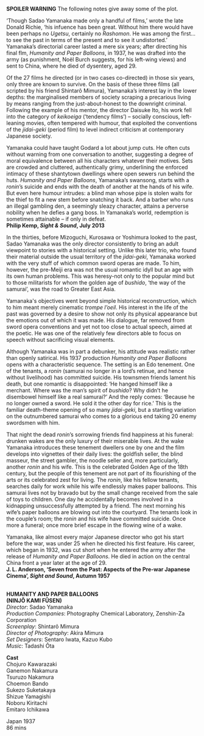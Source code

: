 

**SPOILER WARNING** The following notes give away some of the plot.

‘Though Sadao Yamanaka made only a handful of films,’ wrote the late Donald Richie, ‘his infuence has been great. Without him there would have been perhaps no _Ugetsu_, certainly no _Rashomon_. He was among the first… to see the past in terms of the present and to see it undistorted.’ Yamanaka’s directorial career lasted a mere six years; after directing his final flm, _Humanity and Paper Balloons_, in 1937, he was drafted into the army (as punishment, Noël Burch suggests, for his left-wing views) and sent to China, where he died of dysentery, aged 29.

Of the 27 films he directed (or in two cases co-directed) in those six years, only three are known to survive. On the basis of these three films (all scripted by his friend Shintarô Mimura), Yamanaka’s interest lay in the lower depths: the marginalised members of society scraping a precarious living by means ranging from the just-about-honest to the downright criminal. Following the example of his mentor, the director Daisuke Ito, his work fell into the category of _keikoeiga_ (‘tendency films’) – socially conscious, left-leaning movies, often tempered with humour, that exploited the conventions of the _jidai-geki_ (period film) to level indirect criticism at contemporary Japanese society.

Yamanaka could have taught Godard a lot about jump cuts. He often cuts without warning from one conversation to another, suggesting a degree of moral equivalence between all his characters whatever their motives. Sets are crowded and cluttered, authentically grimy, underlining the enforced intimacy of these shantytown dwellings where open sewers run behind the huts. _Humanity and Paper Balloons_, Yamanaka’s swansong, starts with a _ronin_’s suicide and ends with the death of another at the hands of his wife. But even here humour intrudes: a blind man whose pipe is stolen waits for the thief to fit a new stem before snatching it back. And a barber who runs an illegal gambling den, a seemingly sleazy character, attains a perverse nobility when he defies a gang boss. In Yamanaka’s world, redemption is sometimes attainable – if only in defeat.  
**Philip Kemp, _Sight & Sound_, July 2013**

In the thirties, before Mizoguchi, Kurosawa or Yoshimura looked to the past, Sadao Yamanaka was the only director consistently to bring an adult viewpoint to stories with a historical setting. Unlike this later trio, who found their material outside the usual territory of the _jidai-geki_, Yamanaka worked with the very stuff of which common sword operas are made. To him, however, the pre-Meiji era was not the usual romantic idyll but an age with its own human problems.  This was heresy-not only to the popular mind but to those militarists for whom the golden age of _bushido_, ‘the way of the samurai’, was the road to Greater East Asia.

Yamanaka's objectives went beyond simple historical reconstruction, which to him meant merely cinematic _trompe l’oeil_. His interest in the life of the past was governed by a desire to show not only its physical appearance but the emotions out of which it was made. His dialogue, far removed from sword opera conventions and yet not too close to actual speech, aimed at the poetic. He was one of the relatively few directors able to focus on speech without sacrificing visual elements.

Although Yamanaka was in part a debunker, his attitude was realistic rather than openly satirical. His 1937 production _Humanity and Paper Balloons_ opens with a characteristic sequence. The setting is an Edo tenement. One of the tenants, a _ronin_ (samurai no longer in a lord’s retinue, and hence without livelihood) has committed suicide. His townsmen friends lament his death, but one romantic is disappointed: ‘He hanged himself like a merchant. Where was the man’s spirit of _bushido_? Why didn’t he disembowel himself like a real samurai?’ And the reply comes: ‘Because he no longer owned a sword. He sold it the other day for rice.’ This is the familiar death-theme opening of so many _jidai-geki_, but a startling variation on the outnumbered samurai who comes to a glorious end taking 20 enemy swordsmen with him.

That night the dead _ronin_’s sorrowing friends find happiness at his funeral: drunken wakes are the only luxury of their miserable lives. At the wake Yamanaka introduces these tenement dwellers one by one and the film develops into vignettes of their daily lives: the goldfish seller, the blind masseur, the street gambler, the noodle seller and, more particularly, another _ronin_ and his wife. This is the celebrated Golden Age of the 18th century, but the people of this tenement are not part of its flourishing of the arts or its celebrated zest for living. The _ronin_, like his fellow tenants, searches daily for work while his wife endlessly makes paper balloons. This samurai lives not by bravado but by the small change received from the sale of toys to children. One day he accidentally becomes involved in a kidnapping unsuccessfully attempted by a friend. The next morning his wife’s paper balloons are blowing out into the courtyard. The tenants look in the couple’s room; the _ronin_ and his wife have committed suicide. Once more a funeral; once more brief escape in the flowing wine of a wake.

Yamanaka, like almost every major Japanese director who got his start before the war, was under 25 when he directed his first feature. His career, which began in 1932, was cut short when he entered the army after the release of _Humanity and Paper Balloons_. He died in action on the central China front a year later at the age of 29.  
**J. L. Anderson, ‘Seven from the Past: Aspects of the Pre-war Japanese Cinema’,  _Sight and Sound_, Autumn 1957**
<br><br>

**HUMANITY AND PAPER BALLOONS<br>(NINJÔ KAMI FÛSEN)**  
_Director_: Sadao Yamanaka  
_Production Companies_:  Photography Chemical Laboratory,  Zenshin-Za Corporation  
_Screenplay_: Shintarô Mimura  
_Director of Photography_: Akira Mimura  
_Set Designers_: Sentaro Iwata, Kazuo Kubo  
_Music_: Tadashi Ôta

**Cast**  
Chojuro Kawarazaki  
Ganemon Nakamura  
Tsuruzo Nakamura  
Choemon Bando  
Sukezo Suketakaya  
Shizue Yamagishi  
Noboru Kiritachi  
Emitaro Ichikawa

Japan 1937  
86 mins
<br><br>
<!--stackedit_data:
eyJoaXN0b3J5IjpbLTE1NTgxODIzNjJdfQ==
-->